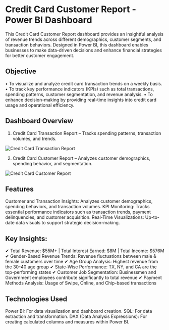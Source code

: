 # Credit Card Customer Report - Power BI Dashboard

This Credit Card Customer Report dashboard provides an insightful analysis of revenue trends across different demographics, customer segments, and transaction behaviors. Designed in Power BI, this dashboard enables businesses to make data-driven decisions and enhance financial strategies for better customer engagement.

## Objective

• To visualize and analyze credit card transaction trends on a weekly basis.
• To track key performance indicators (KPIs) such as total transactions, spending patterns, customer segmentation, and revenue analysis.
• To enhance decision-making by providing real-time insights into credit card usage and operational efficiency.

## Dashboard Overview

1. Credit Card Transaction Report – Tracks spending patterns, transaction volumes, and trends.

![Credit Card Transaction Report](https://github.com/user-attachments/assets/aba01779-f6f0-4b62-94bd-3622477a2563)


2. Credit Card Customer Report – Analyzes customer demographics, spending behavior, and segmentation.

![Credit Card Customer Report](https://github.com/user-attachments/assets/66febdc6-f275-410d-bdee-04e6f553c9b6)

##  Features

Customer and Transaction Insights: Analyzes customer demographics, spending behaviors, and transaction volumes. KPI Monitoring: Tracks essential performance indicators such as transaction trends, payment delinquencies, and customer acquisition. Real-Time Visualizations: Up-to-date data visuals to support strategic decision-making.

## Key Insights:
✔ Total Revenue: $55M+ | Total Interest Earned: $8M | Total Income: $576M
✔ Gender-Based Revenue Trends: Revenue fluctuations between male & female customers over time
✔ Age Group Analysis: Highest revenue from the 30-40 age group
✔ State-Wise Performance: TX, NY, and CA are the top-performing states
✔ Customer Job Segmentation: Businessmen and Government employees contribute significantly to total revenue
✔ Payment Methods Analysis: Usage of Swipe, Online, and Chip-based transactions

## Technologies Used

Power BI: For data visualization and dashboard creation.
SQL: For data extraction and transformation.
DAX (Data Analysis Expressions): For creating calculated columns and measures within Power BI.
